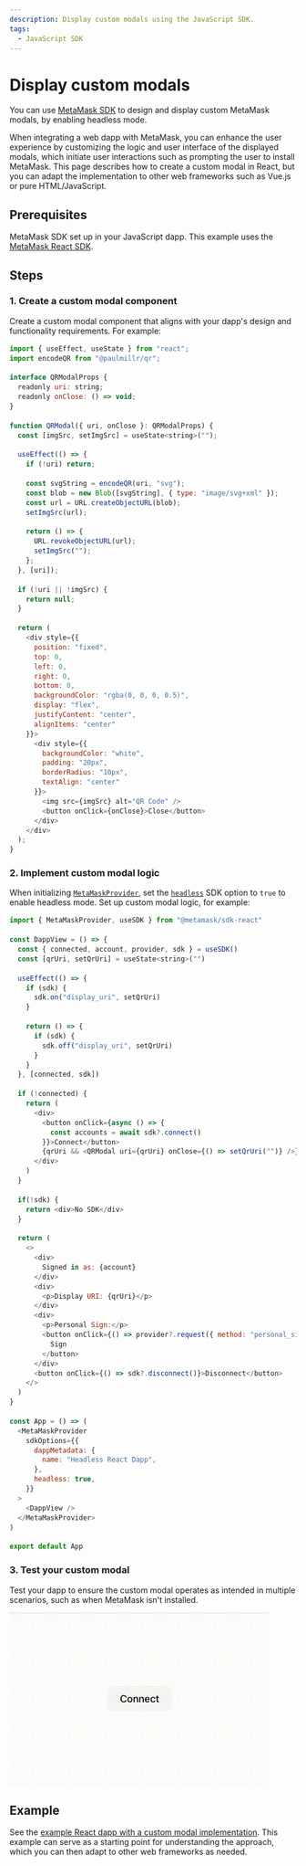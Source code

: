 ```yaml
---
description: Display custom modals using the JavaScript SDK.
tags:
  - JavaScript SDK
---
```


# Display custom modals

You can use [MetaMask SDK](../../connect/metamask-sdk/index.md) to design and display custom MetaMask modals, by enabling headless mode.

When integrating a web dapp with MetaMask, you can enhance the user experience by customizing the
logic and user interface of the displayed modals, which initiate user interactions such as prompting
the user to install MetaMask.
This page describes how to create a custom modal in React, but you can adapt the implementation to
other web frameworks such as Vue.js or pure HTML/JavaScript.

## Prerequisites

MetaMask SDK set up in your JavaScript dapp.
This example uses the [MetaMask React SDK](../../connect/metamask-sdk/javascript/react/index.md).

## Steps

### 1. Create a custom modal component

Create a custom modal component that aligns with your dapp's design and functionality requirements.
For example:

```javascript title="App.js"
import { useEffect, useState } from "react";
import encodeQR from "@paulmillr/qr";

interface QRModalProps {
  readonly uri: string;
  readonly onClose: () => void;
}

function QRModal({ uri, onClose }: QRModalProps) {
  const [imgSrc, setImgSrc] = useState<string>("");

  useEffect(() => {
    if (!uri) return;

    const svgString = encodeQR(uri, "svg");
    const blob = new Blob([svgString], { type: "image/svg+xml" });
    const url = URL.createObjectURL(blob);
    setImgSrc(url);

    return () => {
      URL.revokeObjectURL(url);
      setImgSrc("");
    };
  }, [uri]);

  if (!uri || !imgSrc) {
    return null;
  }

  return (
    <div style={{
      position: "fixed",
      top: 0,
      left: 0,
      right: 0,
      bottom: 0,
      backgroundColor: "rgba(0, 0, 0, 0.5)",
      display: "flex",
      justifyContent: "center",
      alignItems: "center"
    }}>
      <div style={{
        backgroundColor: "white",
        padding: "20px",
        borderRadius: "10px",
        textAlign: "center"
      }}>
        <img src={imgSrc} alt="QR Code" />
        <button onClick={onClose}>Close</button>
      </div>
    </div>
  );
}
```

### 2. Implement custom modal logic

When initializing [`MetaMaskProvider`](../../connect/metamask-sdk/javascript/react/index.md#3-wrap-your-project-with-metamaskprovider),
set the [`headless`](../../reference/sdk-js-options.md#headless) SDK option to `true` to enable headless mode.
Set up custom modal logic, for example:

```javascript title="index.js"
import { MetaMaskProvider, useSDK } from "@metamask/sdk-react"

const DappView = () => {
  const { connected, account, provider, sdk } = useSDK()
  const [qrUri, setQrUri] = useState<string>("")

  useEffect(() => {
    if (sdk) {
      sdk.on("display_uri", setQrUri)
    }

    return () => {
      if (sdk) {
        sdk.off("display_uri", setQrUri)
      }
    }
  }, [connected, sdk])

  if (!connected) {
    return (
      <div>
        <button onClick={async () => {
          const accounts = await sdk?.connect()
        }}>Connect</button>
        {qrUri && <QRModal uri={qrUri} onClose={() => setQrUri("")} />}
      </div>
    )
  }

  if(!sdk) {
    return <div>No SDK</div>
  }

  return (
    <>
      <div>
        Signed in as: {account}
      </div>
      <div>
        <p>Display URI: {qrUri}</p>
      </div>
      <div>
        <p>Personal Sign:</p>
        <button onClick={() => provider?.request({ method: "personal_sign", params: ["Hello, world!", account] })}>
          Sign
        </button>
      </div>
      <button onClick={() => sdk?.disconnect()}>Disconnect</button>
    </>
  )
}

const App = () => (
  <MetaMaskProvider
    sdkOptions={{
      dappMetadata: {
        name: "Headless React Dapp",
      },
      headless: true,
    }}
  >
    <DappView />
  </MetaMaskProvider>
)

export default App
```

### 3. Test your custom modal

Test your dapp to ensure the custom modal operates as intended in multiple scenarios, such as when
MetaMask isn't installed.

<p align="center">

![Custom modal gif](../../assets/custom-modal.gif)

</p>

## Example

See the [example React dapp with a custom modal
implementation](https://github.com/MetaMask/metamask-sdk/tree/main/packages/examples/react-with-custom-modal).
This example can serve as a starting point for understanding the approach, which you can then adapt
to other web frameworks as needed.
